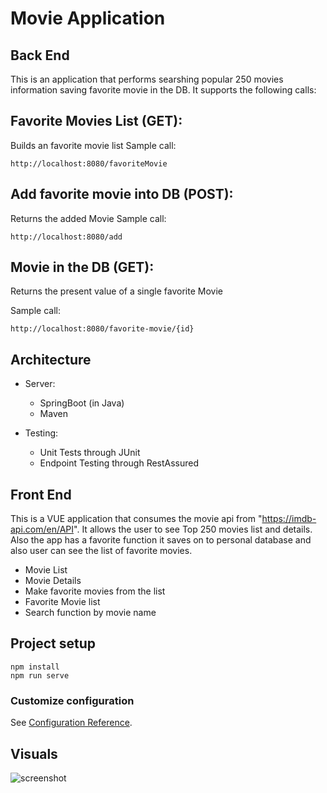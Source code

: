 # Movie Application

## Back End

This is an application that performs searshing popular 250 movies information saving favorite movie in the DB. 
It supports the following calls:

## Favorite Movies List (GET): 

Builds an favorite movie list
Sample call: 

```http://localhost:8080/favoriteMovie```


## Add favorite movie into DB (POST): 

Returns the added Movie 
  Sample call: 
  
  ```http://localhost:8080/add```

## Movie in the DB (GET): 

Returns the present value of a single favorite Movie
  
Sample call: 

```http://localhost:8080/favorite-movie/{id}```

    
## Architecture

* Server:
    * SpringBoot (in Java)
    * Maven

* Testing:
    * Unit Tests through JUnit
    * Endpoint Testing through RestAssured

## Front End

This is a VUE application that consumes the movie api 
from "https://imdb-api.com/en/API". It allows the user to see Top 250 movies list and details. Also the app has a favorite function it saves on to personal database and also user can see the list of favorite movies.

* Movie List 
* Movie Details
* Make favorite movies from the list 
* Favorite Movie list 
* Search function by movie name

## Project setup

```
npm install
npm run serve
```
### Customize configuration

See [Configuration Reference](https://cli.vuejs.org/config/).


## Visuals

![screenshot](https://github.com/YujoongKim/readme-files/blob/3d35f47a44b2f933ff0534062d9ab7ed704a9be2/movie-vue.png)

